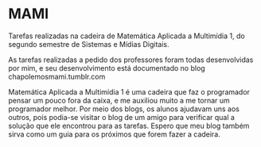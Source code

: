 # MAMI
Tarefas realizadas na cadeira de Matemática Aplicada a Multimídia 1, do segundo semestre de Sistemas e Mídias Digitais.

As tarefas realizadas a pedido dos professores foram todas desenvolvidas por mim, e seu desenvolvimento está documentado no blog chapolemosmami.tumblr.com

Matemática Aplicada a Multimídia 1 é uma cadeira que faz o programador pensar um pouco fora da caixa, e me auxiliou muito a me tornar um programador melhor. Por meio dos blogs, os alunos ajudavam uns aos outros, pois podia-se visitar o blog de um amigo para verificar qual a solução que ele encontrou para as tarefas. Espero que meu blog também sirva como um guia para os próximos que forem fazer a cadeira.

